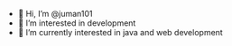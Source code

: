 - 👋 Hi, I’m @juman101
- 👀 I’m interested in development
- 🌱 I’m currently interested in java and web development





<!---
juman101/juman101 is a ✨ special ✨ repository because its `README.md` (this file) appears on your GitHub profile.
You can click the Preview link to take a look at your changes.
--->
